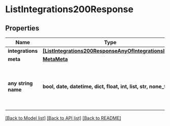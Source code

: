 # ListIntegrations200Response


## Properties
Name | Type | Description | Notes
------------ | ------------- | ------------- | -------------
**integrations** | [**[ListIntegrations200ResponseAnyOfIntegrationsInner]**](ListIntegrations200ResponseAnyOfIntegrationsInner.md) |  | [optional] 
**meta** | [**MetaMeta**](MetaMeta.md) |  | [optional] 
**any string name** | **bool, date, datetime, dict, float, int, list, str, none_type** | any string name can be used but the value must be the correct type | [optional]

[[Back to Model list]](../README.md#documentation-for-models) [[Back to API list]](../README.md#documentation-for-api-endpoints) [[Back to README]](../README.md)



